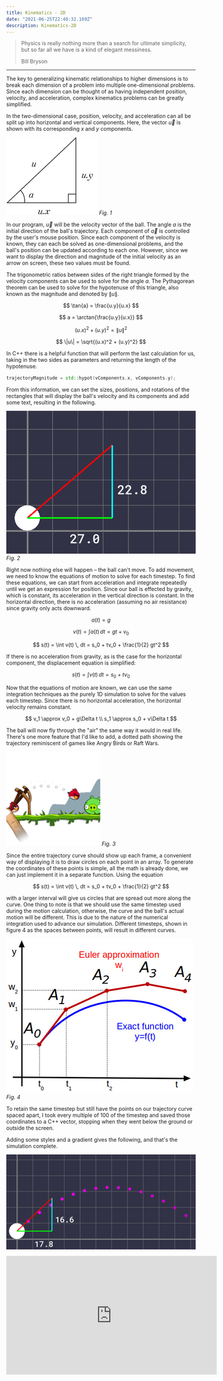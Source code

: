 ```yaml
---
title: Kinematics - 2D
date: "2021-06-25T22:40:32.169Z"
description: Kinematics-2D
---
```


> Physics is really nothing more than a search for ultimate simplicity, but so far all we have is a kind of elegant messiness.
> 
> <footer>Bill Bryson</footer>

---

The key to generalizing kinematic relationships to higher dimensions is to break each dimension of a problem into multiple one-dimensional problems. Since each dimension can be thought of as having independent position, velocity, and acceleration, complex kinematics problems can be greatly simplified.

In the two-dimensional case, position, velocity, and acceleration can all be split up into horizontal and vertical components. Here, the vector $\vec{u}$ is shown with its corresponding $x$ and $y$ components.

![Diagram showing velocity components](Fig1.png)
*Fig. 1*

In our program, $\vec{u}$ will be the velocity vector of the ball. The angle $a$ is the initial direction of the ball's trajectory. Each component of $\vec{a}$ is controlled by the user's mouse position. Since each component of the velocity is known, they can each be solved as one-dimensional problems, and the ball's position can be updated according to each one. However, since we want to display the direction and magnitude of the initial velocity as an arrow on screen, these two values must be found.

The trigonometric ratios between sides of the right triangle formed by the velocity components can be used to solve for the angle $a$. The Pythagorean theorem can be used to solve for the hypotenuse of this triangle, also known as the magnitude and denoted by $\|u\|$.

$$
\tan{a} = \frac{u.y}{u.x}
$$

$$
a = \arctan{\frac{u.y}{u.x}}
$$


$$
(u.x)^2 + (u.y)^2 = \|u\|^2
$$

$$
\|u\| = \sqrt{(u.x)^2 + (u.y)^2}
$$

In C++ there is a helpful function that will perform the last calculation for us, taking in the two sides as parameters and returning the length of the hypotenuse.
```cpp
trajectoryMagnitude = std::hypot(vComponents.x, vComponents.y);
```

From this information, we can set the sizes, positions, and rotations of the rectangles that will display the ball's velocity and its components and add some text, resulting in the following.

![Screenshot of program showing velocity vector components](Fig2.png)
*Fig. 2*

Right now nothing else will happen – the ball can't move. To add movement, we need to know the equations of motion to solve for each timestep. To find these equations, we can start from acceleration and integrate repeatedly until we get an expression for position. Since our ball is effected by gravity, which is constant, its acceleration in the vertical direction is constant. In the horizontal direction, there is no acceleration (assuming no air resistance) since gravity only acts downward.

$$
a(t) = g
$$

$$
v(t) = \int a(t) \,dt = gt + v_0
$$

$$
s(t) = \int v(t) \, dt = s_0 + tv_0 + \frac{1}{2} gt^2
$$

If there is no acceleration from gravity, as is the case for the horizontal component, the displacement equation is simplified:

$$
s(t) = \int v(t) \, dt = s_0 + tv_0
$$

Now that the equations of motion are known, we can use the same integration techniques as the purely 1D simulation to solve for the values each timestep. Since there is no horizontal acceleration, the horizontal velocity remains constant.

$$
v_1 \approx v_0 + g\Delta t
\\
s_1 \approx s_0 + v\Delta t
$$

The ball will now fly through the "air" the same way it would in real life. There's one more feature that I'd like to add, a dotted path showing the trajectory reminiscent of games like Angry Birds or Raft Wars.

![Angry Birds screenshot](Fig3.png)
*Fig. 3*

Since the entire trajectory curve should show up each frame, a convenient way of displaying it is to draw circles on each point in an array. To generate the coordinates of these points is simple, all the math is already done, we can just implement it in a separate function. Using the equation

$$
s(t) = \int v(t) \, dt = s_0 + tv_0 + \frac{1}{2} gt^2
$$

with a larger interval will give us circles that are spread out more along the curve. One thing to note is that we should use the same timestep used during the motion calculation, otherwise, the curve and the ball's actual motion will be different. This is due to the nature of the numerical integration used to advance our simulation. Different timesteps, shown in figure 4 as the spaces between points, will result in different curves. 

![Graph showing the differences in a curve between actual solution and Euler integration solution](Fig4.jpeg)
*Fig. 4*

To retain the same timestep but still have the points on our trajectory curve spaced apart, I took every multiple of 100 of the timestep and saved those coordinates to a C++ vector, stopping when they went below the ground or outside the screen.

Adding some styles and a gradient gives the following, and that's the simulation complete.

![Final completed project with the trajectory curve in purple dots](header.png)

<iframe width="560" height="315" src="https://www.youtube.com/embed/7ZdxlxMjNlo" title="YouTube video player" frameborder="0" allow="accelerometer; autoplay; clipboard-write; encrypted-media; gyroscope; picture-in-picture" allowfullscreen></iframe>
